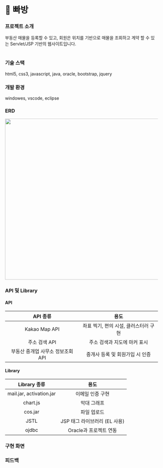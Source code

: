 #  :city_sunrise: 빠방
### 프로젝트 소개
부동산 매물을 등록할 수 있고, 회원은 위치를 기반으로 매물을 조회하고 계약 할 수 있는 Servlet/JSP 기반의 웹사이트입니다.<br>
<br>
### 기술 스택
html5, css3, javascript, java, oracle, bootstrap, jquery<br>
### 개발 환경
windowes, vscode, eclipse<br>
### ERD
<img src="https://user-images.githubusercontent.com/111429706/185704120-3cfe5153-5578-4569-83c2-713b86798ab1.png" width="830" height="530"/>

### API 및 Library

#### API

|API 종류|용도|
|:---:|:---:|
|Kakao Map API|좌표 찍기, 편의 시설, 클러스터러 구현|
|주소 검색 API|주소 검색과 지도에 마커 표시|
|부동산 중개업 사무소 정보조회 API|중개사 등록 및 회원가입 시 인증|

#### Library

|Library 종류|용도|
|:---:|:---:|
|mail.jar, activation.jar|이메일 인증 구현|
|chart.js|막대 그래프|
|cos.jar|파일 업로드|
|JSTL|JSP 태그 라이브러리 (EL 사용)|
|ojdbc|Oracle과 프로젝트 연동|

### 구현 화면
### 피드백




